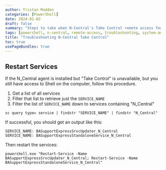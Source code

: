 ```yaml
---
author: Tristan Madden
categories: [PowerShell]
date: 2024-01-02
draft: false
summary: "Steps to take when N-Central's Take Control remote access feature isn't working, including how to restart the necessary services."
tags: [powershell, n-central, remote-access, troubleshooting, system-administration]
title: "Troubleshooting N-Central Take Control"
toc: true
usePageBundles: true
---
```


## Restart Services

If the N_Central agent is installed but "Take Control" is unavailable, but you still have access to Shell on the computer, follow this procedure.

1. Get a list of all services
2. Filter that list to retrieve just the `SERVICE_NAME`
3. Filter the list of `SERVICE_NAME` down to services containing "N_Central"

```shell
sc query type= service | findstr "SERVICE_NAME" | findstr "N_Central"
```
If successful, you should get an output like this:
```
SERVICE_NAME: BASupportExpressSrvcUpdater_N_Central                             
SERVICE_NAME: BASupportExpressStandaloneService_N_Central
```
Then restart the services:
```shell
powershell.exe "Restart-Service -Name BASupportExpressSrvcUpdater_N_Central; Restart-Service -Name BASupportExpressStandaloneService_N_Central"
```